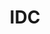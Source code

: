 ---
title: IDC
position: 1.1.1
type: ""
description: A variable that provides access to the running IDC instance

content_markdown: |-
  The **IDC** variable is a static variable in the IDCUtils class that has a reference to the IDC instance and is the main way
  to use the IDC asset.
  
  Trying to use this variable at **Awake** is *undefined* as the reference might not have been loaded yet.
  {: .warning}
---